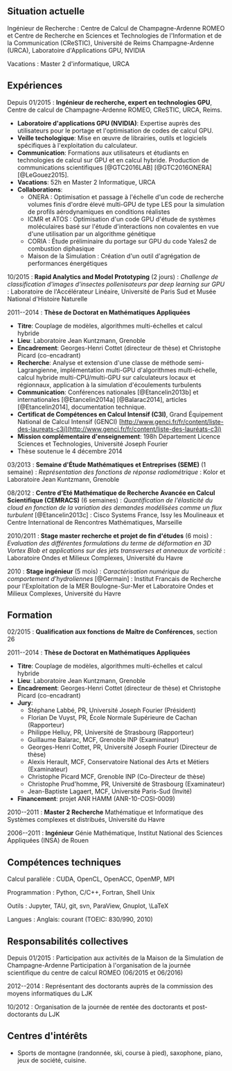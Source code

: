 <div class="cv">


## Situation actuelle

Ingénieur de Recherche
:    Centre de Calcul de Champagne-Ardenne ROMEO et Centre de Recherche en Sciences et Technologies de l'Information et de la Communication (CReSTIC), Université de Reims Champagne-Ardenne (URCA), Laboratoire d'Applications GPU, NVIDIA

Vacations
:    Master 2 d'informatique, URCA

## Expériences

Depuis 01/2015
:    **Ingénieur de recherche, expert en technologies GPU**, Centre de calcul de Champagne-Ardenne ROMEO, CReSTIC, URCA, Reims.

* **Laboratoire d'applications GPU (NVIDIA)**: Expertise auprès des utilisateurs pour le portage et l'optimisation de codes de calcul GPU.
* **Veille techologique**: Mise en œuvre de librairies, outils et logiciels spécifiques à l'exploitation du calculateur.
* **Communication**: Formations aux utilisateurs et étudiants en technologies de calcul sur GPU et en calcul hybride. Production de communications scientifiques [@GTC2016LAB] [@GTC2016ONERA] [@LeGouez2015].
* **Vacations**: 52h en Master 2 Informatique, URCA
* **Collaborations**:
    * ONERA : Optimisation et passage à l'échelle d'un code de recherche volumes finis d'ordre élevé multi-GPU de type LES pour la simulation de profils aérodynamiques en conditions réalistes
    * ICMR et ATOS : Optimisation d'un code GPU d'étude de systèmes moléculaires basé sur l'étude d'interactions non covalentes en vue d'une utilisation par un algorithme génétique
    * CORIA : Étude préliminaire du portage sur GPU du code Yales2 de combustion diphasique
	* Maison de la Simulation : Création d'un outil d'agrégation de performances énergétiques

10/2015
:     **Rapid Analytics and Model Prototyping** (2 jours)
:     *Challenge de classification d'images d'insectes pollenisateurs par deep learning sur GPU*
:     Laboratoire de l'Accélérateur Linéaire, Université de Paris Sud et Musée National d'Histoire Naturelle

2011--2014
:    **Thèse de Doctorat en Mathématiques Appliquées**

* **Titre**: Couplage de modèles, algorithmes multi-échelles et calcul hybride
* **Lieu**: Laboratoire Jean Kuntzmann, Grenoble
* **Encadrement**: Georges-Henri Cottet (directeur de thèse) et Christophe Picard (co-encadrant)
* **Recherche**: Analyse et extension d'une classe de méthode semi-Lagrangienne, implémentation multi-GPU d'algorithmes multi-échelle, calcul hybride multi-CPU/multi-GPU sur calculateurs locaux et régionnaux, application à la simulation d'écoulements turbulents
* **Communication**: Conférences nationales [@Etancelin2013b] et internationales [@Etancelin2014a] [@Balarac2014], articles [@Etancelin2014], documentation technique.
* **Certificat de Compétences en Calcul Intensif (C3I)**, Grand Équipement National de Calcul Intensif (GENCI) [http://www.genci.fr/fr/content/liste-des-laureats-c3i](http://www.genci.fr/fr/content/liste-des-lauréats-c3i)
* **Mission complémentaire d'enseignement**: 198h Département Licence Sciences et Technologies, Université Joseph Fourier
* Thèse soutenue le 4 décembre 2014

03/2013
:     **Semaine d'Étude Mathématiques et Entreprises (SEME)** (1 semaine)
:     *Représentation des fonctions de réponse radiométrique*
:     Kolor et Laboratoire Jean Kuntzmann, Grenoble

08/2012
:     **Centre d’Eté Mathématique de Recherche Avancée en Calcul Scientifique (CEMRACS)** (6 semaines)
:     *Quantification de l'élasticité du cloud en fonction de la variation des demandes modélisées comme un flux  turbulent* [@Etancelin2013c]
:     Cisco Systems France, Issy les Moulineaux et Centre International de Rencontres Mathématiques, Marseille

2010/2011
:     **Stage master recherche et projet de fin d'études** (6 mois)
:     *Evaluation des différentes formulations du terme de déformation en 3D Vortex Blob et applications sur des jets transverses et anneaux de vorticité*
:     Laboratoire Ondes et Milieux Complexes, Université du Havre

2010
:     **Stage ingénieur** (5 mois)
:     *Caractérisation numérique du comportement d'hydroliennes* [@Germain]
:     Institut Francais de Recherche pour l'Exploitation de la MER Boulogne-Sur-Mer et Laboratoire Ondes et Milieux Complexes, Université du Havre

## Formation

02/2015
:    **Qualification aux fonctions de Maître de Conférences**, section 26

2011--2014
:    **Thèse de Doctorat en Mathématiques Appliquées**

* **Titre**: Couplage de modèles, algorithmes multi-échelles et calcul hybride
* **Lieu**: Laboratoire Jean Kuntzmann, Grenoble
* **Encadrement**: Georges-Henri Cottet (directeur de thèse) et Christophe Picard (co-encadrant)
* **Jury**:
    * Stéphane Labbé, PR, Université Joseph Fourier (Président)
    * Florian De Vuyst, PR, École Normale Supérieure de Cachan (Rapporteur)
    * Philippe Helluy, PR, Université de Strasbourg (Rapporteur)
    * Guillaume Balarac, MCF, Grenoble INP (Examinateur)
    * Georges-Henri Cottet, PR, Université Joseph Fourier (Directeur de thèse)
    * Alexis Herault, MCF, Conservatoire National des Arts et Métiers (Examinateur)
    * Christophe Picard MCF, Grenoble INP (Co-Directeur de thèse)
    * Christophe Prud'homme, PR, Université de Strasbourg (Examinateur)
    * Jean-Baptiste Lagaert, MCF, Université Paris-Sud (Invité)
* **Financement**: projet ANR HAMM (ANR-10-COSI-0009)

2010--2011
:    **Master 2 Recherche** Mathématique et Informatique des Systèmes complexes et distribués, Université du Havre

2006--2011
:    **Ingénieur** Génie Mathématique, Institut National des Sciences Appliquées (INSA) de Rouen



## Compétences techniques

Calcul parallèle
:    CUDA, OpenCL, OpenACC, OpenMP, MPI

Programmation
:    Python, C/C++, Fortran, Shell Unix

Outils
:    Jupyter, TAU, git, svn, ParaView, Gnuplot, \LaTeX

Langues
:    Anglais: courant (TOEIC: 830/990, 2010)

## Responsabilités collectives

Depuis 01/2015
:     Participation aux activités de la Maison de la Simulation de
  Champagne-Ardenne Participation à l'organisation de la journée scientifique du centre de
  calcul ROMEO (06/2015 et 06/2016)

2012--2014
:     Représentant des doctorants auprès de la commission des moyens informatiques du LJK

10/2012
:     Organisation de la journée de rentée des doctorants et post-doctorants du LJK


## Centres d'intérêts
* Sports de montagne (randonnée, ski, course à pied), saxophone, piano, jeux de société, cuisine.



</div>
